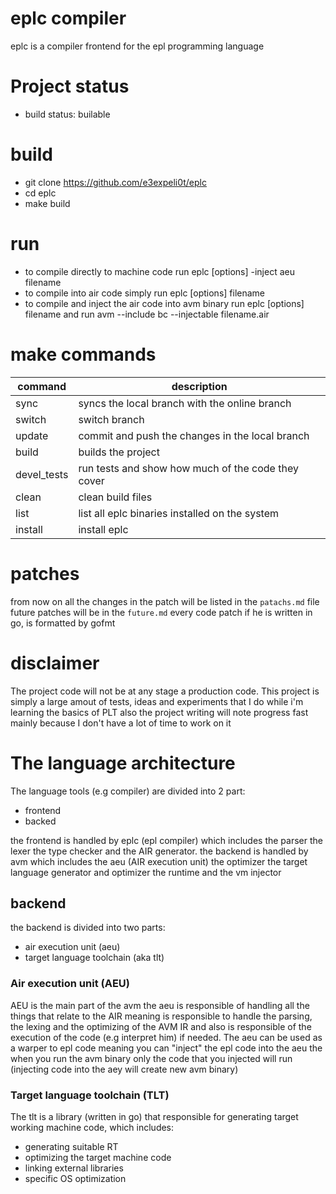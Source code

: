 # eplc compiler 
eplc is a compiler frontend for the epl programming language

# Project status
* build status: builable 

# build
* git clone https://github.com/e3expeli0t/eplc
* cd eplc
* make build

# run 
* to compile directly to machine code run eplc [options] -inject aeu filename
* to compile into air code simply run eplc [options] filename
* to compile and inject the air code into avm binary run eplc [options] filename and run avm --include bc --injectable filename.air

# make commands
|command|description|
|--|--|
|sync|syncs the local branch with the online branch|
|switch|switch branch|
|update|commit and push the changes in the local branch|
|build|builds the project|
|devel_tests|run tests and show how much of the code they cover|
|clean|clean build files|
|list|list all eplc binaries installed on the system|
|install|install eplc|

# patches
from now on all the changes in the patch will be listed in the `patachs.md` file
future patches will be in the  `future.md`
every code patch if he is written in go, is formatted by gofmt 

# disclaimer
The project code will not be at any stage a production code.
This project is simply a large amout of tests, ideas and experiments that I do
while i'm learning the basics of PLT
also the project writing will note progress fast mainly because I don't have a lot of time to work on it

# The language architecture

The language tools (e.g compiler) are divided into 2 part:
* frontend
* backed

the frontend is handled by eplc (epl compiler) which includes the parser the lexer the type checker and the AIR generator.
the backend is handled by avm which includes the aeu (AIR execution unit) the optimizer the target language generator and optimizer
the runtime and the vm injector

## backend
the backend is divided into two parts:
* air execution unit (aeu)
* target language toolchain (aka tlt)
### Air execution unit (AEU)
AEU is the main part of the avm
the aeu is responsible of handling all the things that relate to the AIR 
meaning is responsible to handle the parsing, the lexing and the optimizing of the AVM IR 
and also is responsible of the execution of the code (e.g interpret him) if needed. 
The aeu can be used as a warper to epl code meaning you can "inject" the epl code into the aeu 
the when you run the avm binary only the code that you injected will run (injecting code into the aey will create new avm binary)

### Target language toolchain (TLT)
The tlt is a library (written in go) that responsible for generating target working machine code, which includes:
* generating suitable RT 
* optimizing the target machine code 
* linking external libraries
* specific OS optimization